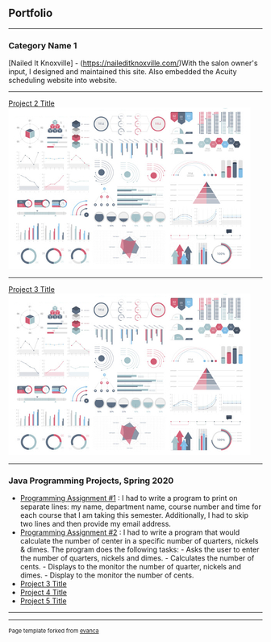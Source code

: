 ## Portfolio

---

### Category Name 1 

[Nailed It Knoxville] - (https://naileditknoxville.com/)With the salon owner's input, I designed and maintained this site.  Also embedded the Acuity scheduling website into website.

---
[Project 2 Title](/pdf/sample_presentation.pdf)
<img src="images/dummy_thumbnail.jpg?raw=true"/>

---
[Project 3 Title](http://example.com/)
<img src="images/dummy_thumbnail.jpg?raw=true"/>

---

### Java Programming Projects, Spring 2020

- [Programming Assignment #1](https://github.com/smcraigo/JavaProgramsSpring2020/blob/master/CraigoPass1.java)
 : I had to write a program to print on separate lines: my name, department name, course number and time for each course that I am taking this semester.  Additionally, I had to skip two lines and then provide my email address.
- [Programming Assignment #2](https://github.com/smcraigo/JavaProgramsSpring2020/blob/master/CraigoPass2.java) : I had to write a program that would calculate the number of center in a specific number of quarters, nickels & dimes.  The program does the following tasks: - Asks the user to enter the number of quarters, nickels and dimes. - Calculates the number of cents. - Displays to the monitor the number of quarter, nickels and dimes. - Display to the monitor the number of cents.
- [Project 3 Title](http://example.com/)
- [Project 4 Title](http://example.com/)
- [Project 5 Title](http://example.com/)

---




---
<p style="font-size:11px">Page template forked from <a href="https://github.com/evanca/quick-portfolio">evanca</a></p>
<!-- Remove above link if you don't want to attibute -->
